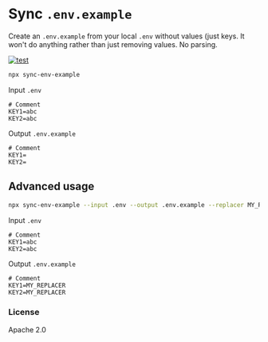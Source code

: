 # Sync `.env.example`

Create an `.env.example` from your local `.env` without values (just keys. It won't do anything rather than just removing values. No parsing.

[![test](https://github.com/seanghay/sync-env-example/actions/workflows/test.yml/badge.svg)](https://github.com/seanghay/sync-env-example/actions/workflows/test.yml)


```sh
npx sync-env-example
```

Input `.env`

```env
# Comment
KEY1=abc
KEY2=abc
```

Output `.env.example`

```env
# Comment
KEY1=
KEY2=
```


## Advanced usage

```sh
npx sync-env-example --input .env --output .env.example --replacer MY_REPLACER
```

Input `.env`

```env
# Comment
KEY1=abc
KEY2=abc
```

Output `.env.example`

```env
# Comment
KEY1=MY_REPLACER
KEY2=MY_REPLACER
```

### License

Apache 2.0

